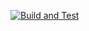 [![Build and Test](https://github.com/yanabg/Registry-App/actions/workflows/pipeline.yml/badge.svg)](https://github.com/yanabg/Registry-App/actions/workflows/pipeline.yml)
